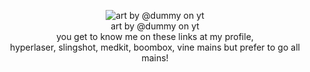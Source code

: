 <p align="center">
<img src="https://media.discordapp.net/attachments/1112204674083344486/1212337382045777960/blur_edges_19.png?ex=65f1782c&is=65df032c&hm=ca1799c5546c06278e01dc7faabdcf792e680df8a6027fd3e2b36d8906c271c5&=&format=webp&quality=lossless&width=1148&height=645" alt="art by @dummy on yt"/><br> art by @dummy on yt<br>
you get to know me on these links at my profile,<br> hyperlaser, slingshot, medkit, boombox, vine mains but prefer to go all mains!
